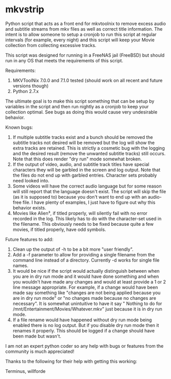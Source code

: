 mkvstrip
========

Python script that acts as a front end for mkvtoolnix to remove excess audio and subtitle streams from mkv files as well as correct title information. The intent is to allow someone to setup a cronjob to run this script at regular intervals (for example, every night) and this script will keep your Movie collection from collecting excessive tracks.

This script was designed for running in a FreeNAS jail (FreeBSD) but should run in any OS that meets the requirements of this script.

Requirements:

1.  MKVToolNix 7.0.0 and 7.1.0 tested (should work on all recent and future versions though)
2.  Python 2.7.x

The ultimate goal is to make this script something that can be setup by variables in the script and then run nightly as a cronjob to keep your collection optimal.  See bugs as doing this would cause very undesirable behavior.

Known bugs:

1.  If multiple subtitle tracks exist and a bunch should be removed the subtitle tracks not desired will be removed but the log will show the extra tracks are retained.  This is strictly a cosmetic bug with the logging and the desired result (remove the unwanted subtitle tracks) still occurs.  Note that this does render "dry run" mode somewhat broken.
2.  If the output of video, audio, and subtitle track titles have special characters they will be garbled in the screen and log output.  Note that the files do not end up with garbled entries.  Character sets probably need looked into.
3.  Some videos will have the correct audio language but for some reason will still report that the language doesn't exist.  The script will skip the file (as it is supposed to) because you don't want to end up with an audio-free file.  I have plenty of examples, I just have to figure out why this behavior exists.
4.  Movies like Alien³, if titled properly, will silently fail with no error recorded in the log.  This likely has to do with the character-set used in the filename.  This obviously needs to be fixed because quite a few movies, if titled properly, have odd symbols.

Future features to add:

1.  Clean up the output of -h to be a bit more "user friendly".
2.  Add a -f parameter to allow for providing a single filename from the command line instead of a directory.  Currently -d works for single file names.
3.  It would be nice if the script would actually distinguish between when you are in dry run mode and it would have done something and when you wouldn't have made any changes and would at least provide a 1 or 2 line message appropriate.  For example, if a change would have been made say something like "changes are not being applied because you are in dry run mode" or "no changes made because no changes are necessary".  It is somewhat unintuitive to have it say " Nothing to do for /mnt/Entertainment/Movies/Whatever.mkv" just because it is in dry run mode.
4.  If a file rename would have happened without dry run mode being enabled there is no log output.  But if you disable dry run mode then it renames it properly.  This should be logged if a change should have been made but wasn't.

I am not an expert python coder so any help with bugs or features from the community is much appreciated!

Thanks to the following for their help with getting this working:

Terminus, willforde
